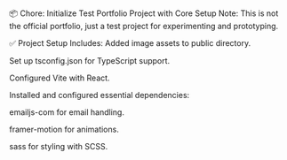 📦 Chore: Initialize Test Portfolio Project with Core Setup
Note: This is not the official portfolio, just a test project for experimenting and prototyping.

✅ Project Setup Includes:
Added image assets to public directory.

Set up tsconfig.json for TypeScript support.

Configured Vite with React.

Installed and configured essential dependencies:

emailjs-com for email handling.

framer-motion for animations.

sass for styling with SCSS.
